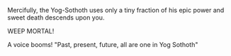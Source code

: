 Mercifully, the Yog-Sothoth uses only a tiny fraction of his epic power
and sweet death descends upon you.

WEEP MORTAL!

A voice booms!
"Past, present, future, all are one in Yog Sothoth"
